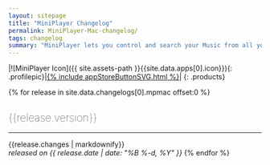 ```yaml
---
layout: sitepage
title: "MiniPlayer Changelog"
permalink: MiniPlayer-Mac-changelog/
tags: changelog
summary: "MiniPlayer lets you control and search your Music from all your favorite services. You will love to listen your Music thanks to its simple and beautiful Design."
---
```


<style>
h2{
font-weight:100 !important;
}

.headerImageWrapper{
	display: none;
}
</style>

|![MiniPlayer Icon]({{ site.assets-path }}{{site.data.apps[0].icon}}){: .profilepic}|[{% include appStoreButtonSVG.html %}](https://itunes.apple.com/us/app/miniplayer/id931202332?l=it&ls=1&mt=12)|
{: .products}

{% for release in site.data.changelogs[0].mpmac offset:0 %}
## {{release.version}} ##
---------------
{{release.changes | markdownify}}  
*released on {{ release.date | date: "%B %-d, %Y" }}*
{% endfor %}
